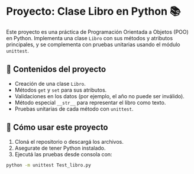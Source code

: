 # Proyecto: Clase Libro en Python 📚

Este proyecto es una práctica de Programación Orientada a Objetos (POO) en Python. Implementa una clase `Libro` con sus métodos y atributos principales, y se complementa con pruebas unitarias usando el módulo `unittest`.

## 🧠 Contenidos del proyecto

- Creación de una clase `Libro`.
- Métodos `get` y `set` para sus atributos.
- Validaciones en los datos (por ejemplo, el año no puede ser inválido).
- Método especial `__str__` para representar el libro como texto.
- Pruebas unitarias de cada método con `unittest`.

## 🚀 Cómo usar este proyecto

1. Cloná el repositorio o descargá los archivos.
2. Asegurate de tener Python instalado.
3. Ejecutá las pruebas desde consola con:

```bash
python -m unittest Test_libro.py
